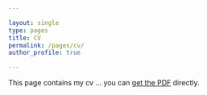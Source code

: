```yaml
---

layout: single
type: pages
title: CV
permalink: /pages/cv/
author_profile: true

---
```


This page contains my cv ... you can [get the PDF](/assets/images/cv.pdf) directly.
